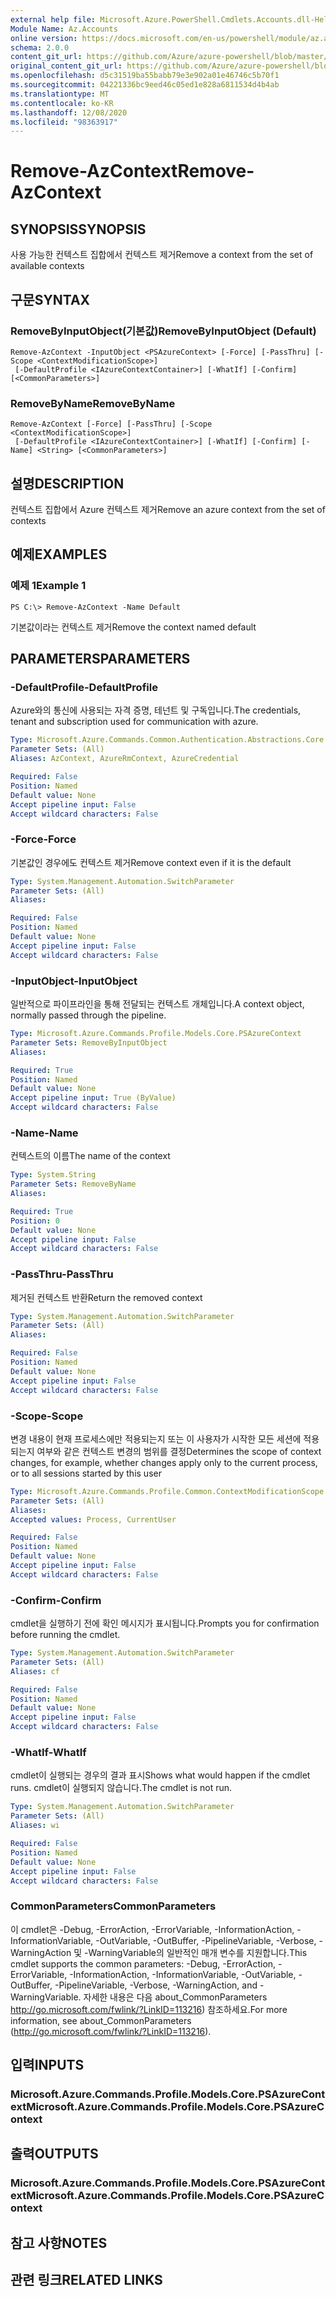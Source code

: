 ```yaml
---
external help file: Microsoft.Azure.PowerShell.Cmdlets.Accounts.dll-Help.xml
Module Name: Az.Accounts
online version: https://docs.microsoft.com/en-us/powershell/module/az.accounts/remove-azcontext
schema: 2.0.0
content_git_url: https://github.com/Azure/azure-powershell/blob/master/src/Accounts/Accounts/help/Remove-AzContext.md
original_content_git_url: https://github.com/Azure/azure-powershell/blob/master/src/Accounts/Accounts/help/Remove-AzContext.md
ms.openlocfilehash: d5c31519ba55babb79e3e902a01e46746c5b70f1
ms.sourcegitcommit: 04221336bc9eed46c05ed1e828a6811534d4b4ab
ms.translationtype: MT
ms.contentlocale: ko-KR
ms.lasthandoff: 12/08/2020
ms.locfileid: "98363917"
---
```

# <span data-ttu-id="819f8-101">Remove-AzContext</span><span class="sxs-lookup"><span data-stu-id="819f8-101">Remove-AzContext</span></span>

## <span data-ttu-id="819f8-102">SYNOPSIS</span><span class="sxs-lookup"><span data-stu-id="819f8-102">SYNOPSIS</span></span>
<span data-ttu-id="819f8-103">사용 가능한 컨텍스트 집합에서 컨텍스트 제거</span><span class="sxs-lookup"><span data-stu-id="819f8-103">Remove a context from the set of available contexts</span></span>

## <span data-ttu-id="819f8-104">구문</span><span class="sxs-lookup"><span data-stu-id="819f8-104">SYNTAX</span></span>

### <span data-ttu-id="819f8-105">RemoveByInputObject(기본값)</span><span class="sxs-lookup"><span data-stu-id="819f8-105">RemoveByInputObject (Default)</span></span>
```
Remove-AzContext -InputObject <PSAzureContext> [-Force] [-PassThru] [-Scope <ContextModificationScope>]
 [-DefaultProfile <IAzureContextContainer>] [-WhatIf] [-Confirm] [<CommonParameters>]
```

### <span data-ttu-id="819f8-106">RemoveByName</span><span class="sxs-lookup"><span data-stu-id="819f8-106">RemoveByName</span></span>
```
Remove-AzContext [-Force] [-PassThru] [-Scope <ContextModificationScope>]
 [-DefaultProfile <IAzureContextContainer>] [-WhatIf] [-Confirm] [-Name] <String> [<CommonParameters>]
```

## <span data-ttu-id="819f8-107">설명</span><span class="sxs-lookup"><span data-stu-id="819f8-107">DESCRIPTION</span></span>
<span data-ttu-id="819f8-108">컨텍스트 집합에서 Azure 컨텍스트 제거</span><span class="sxs-lookup"><span data-stu-id="819f8-108">Remove an azure context from the set of contexts</span></span>

## <span data-ttu-id="819f8-109">예제</span><span class="sxs-lookup"><span data-stu-id="819f8-109">EXAMPLES</span></span>

### <span data-ttu-id="819f8-110">예제 1</span><span class="sxs-lookup"><span data-stu-id="819f8-110">Example 1</span></span>
```
PS C:\> Remove-AzContext -Name Default
```

<span data-ttu-id="819f8-111">기본값이라는 컨텍스트 제거</span><span class="sxs-lookup"><span data-stu-id="819f8-111">Remove the context named default</span></span>

## <span data-ttu-id="819f8-112">PARAMETERS</span><span class="sxs-lookup"><span data-stu-id="819f8-112">PARAMETERS</span></span>

### <span data-ttu-id="819f8-113">-DefaultProfile</span><span class="sxs-lookup"><span data-stu-id="819f8-113">-DefaultProfile</span></span>
<span data-ttu-id="819f8-114">Azure와의 통신에 사용되는 자격 증명, 테넌트 및 구독입니다.</span><span class="sxs-lookup"><span data-stu-id="819f8-114">The credentials, tenant and subscription used for communication with azure.</span></span>

```yaml
Type: Microsoft.Azure.Commands.Common.Authentication.Abstractions.Core.IAzureContextContainer
Parameter Sets: (All)
Aliases: AzContext, AzureRmContext, AzureCredential

Required: False
Position: Named
Default value: None
Accept pipeline input: False
Accept wildcard characters: False
```

### <span data-ttu-id="819f8-115">-Force</span><span class="sxs-lookup"><span data-stu-id="819f8-115">-Force</span></span>
<span data-ttu-id="819f8-116">기본값인 경우에도 컨텍스트 제거</span><span class="sxs-lookup"><span data-stu-id="819f8-116">Remove context even if it is the default</span></span>

```yaml
Type: System.Management.Automation.SwitchParameter
Parameter Sets: (All)
Aliases:

Required: False
Position: Named
Default value: None
Accept pipeline input: False
Accept wildcard characters: False
```

### <span data-ttu-id="819f8-117">-InputObject</span><span class="sxs-lookup"><span data-stu-id="819f8-117">-InputObject</span></span>
<span data-ttu-id="819f8-118">일반적으로 파이프라인을 통해 전달되는 컨텍스트 개체입니다.</span><span class="sxs-lookup"><span data-stu-id="819f8-118">A context object, normally passed through the pipeline.</span></span>

```yaml
Type: Microsoft.Azure.Commands.Profile.Models.Core.PSAzureContext
Parameter Sets: RemoveByInputObject
Aliases:

Required: True
Position: Named
Default value: None
Accept pipeline input: True (ByValue)
Accept wildcard characters: False
```

### <span data-ttu-id="819f8-119">-Name</span><span class="sxs-lookup"><span data-stu-id="819f8-119">-Name</span></span>
<span data-ttu-id="819f8-120">컨텍스트의 이름</span><span class="sxs-lookup"><span data-stu-id="819f8-120">The name of the context</span></span>

```yaml
Type: System.String
Parameter Sets: RemoveByName
Aliases:

Required: True
Position: 0
Default value: None
Accept pipeline input: False
Accept wildcard characters: False
```

### <span data-ttu-id="819f8-121">-PassThru</span><span class="sxs-lookup"><span data-stu-id="819f8-121">-PassThru</span></span>
<span data-ttu-id="819f8-122">제거된 컨텍스트 반환</span><span class="sxs-lookup"><span data-stu-id="819f8-122">Return the removed context</span></span>

```yaml
Type: System.Management.Automation.SwitchParameter
Parameter Sets: (All)
Aliases:

Required: False
Position: Named
Default value: None
Accept pipeline input: False
Accept wildcard characters: False
```

### <span data-ttu-id="819f8-123">-Scope</span><span class="sxs-lookup"><span data-stu-id="819f8-123">-Scope</span></span>
<span data-ttu-id="819f8-124">변경 내용이 현재 프로세스에만 적용되는지 또는 이 사용자가 시작한 모든 세션에 적용되는지 여부와 같은 컨텍스트 변경의 범위를 결정</span><span class="sxs-lookup"><span data-stu-id="819f8-124">Determines the scope of context changes, for example, whether changes apply only to the current process, or to all sessions started by this user</span></span>

```yaml
Type: Microsoft.Azure.Commands.Profile.Common.ContextModificationScope
Parameter Sets: (All)
Aliases:
Accepted values: Process, CurrentUser

Required: False
Position: Named
Default value: None
Accept pipeline input: False
Accept wildcard characters: False
```

### <span data-ttu-id="819f8-125">-Confirm</span><span class="sxs-lookup"><span data-stu-id="819f8-125">-Confirm</span></span>
<span data-ttu-id="819f8-126">cmdlet을 실행하기 전에 확인 메시지가 표시됩니다.</span><span class="sxs-lookup"><span data-stu-id="819f8-126">Prompts you for confirmation before running the cmdlet.</span></span>

```yaml
Type: System.Management.Automation.SwitchParameter
Parameter Sets: (All)
Aliases: cf

Required: False
Position: Named
Default value: None
Accept pipeline input: False
Accept wildcard characters: False
```

### <span data-ttu-id="819f8-127">-WhatIf</span><span class="sxs-lookup"><span data-stu-id="819f8-127">-WhatIf</span></span>
<span data-ttu-id="819f8-128">cmdlet이 실행되는 경우의 결과 표시</span><span class="sxs-lookup"><span data-stu-id="819f8-128">Shows what would happen if the cmdlet runs.</span></span>
<span data-ttu-id="819f8-129">cmdlet이 실행되지 않습니다.</span><span class="sxs-lookup"><span data-stu-id="819f8-129">The cmdlet is not run.</span></span>

```yaml
Type: System.Management.Automation.SwitchParameter
Parameter Sets: (All)
Aliases: wi

Required: False
Position: Named
Default value: None
Accept pipeline input: False
Accept wildcard characters: False
```

### <span data-ttu-id="819f8-130">CommonParameters</span><span class="sxs-lookup"><span data-stu-id="819f8-130">CommonParameters</span></span>
<span data-ttu-id="819f8-131">이 cmdlet은 -Debug, -ErrorAction, -ErrorVariable, -InformationAction, -InformationVariable, -OutVariable, -OutBuffer, -PipelineVariable, -Verbose, -WarningAction 및 -WarningVariable의 일반적인 매개 변수를 지원합니다.</span><span class="sxs-lookup"><span data-stu-id="819f8-131">This cmdlet supports the common parameters: -Debug, -ErrorAction, -ErrorVariable, -InformationAction, -InformationVariable, -OutVariable, -OutBuffer, -PipelineVariable, -Verbose, -WarningAction, and -WarningVariable.</span></span> <span data-ttu-id="819f8-132">자세한 내용은 다음 about_CommonParameters http://go.microsoft.com/fwlink/?LinkID=113216) 참조하세요.</span><span class="sxs-lookup"><span data-stu-id="819f8-132">For more information, see about_CommonParameters (http://go.microsoft.com/fwlink/?LinkID=113216).</span></span>

## <span data-ttu-id="819f8-133">입력</span><span class="sxs-lookup"><span data-stu-id="819f8-133">INPUTS</span></span>

### <span data-ttu-id="819f8-134">Microsoft.Azure.Commands.Profile.Models.Core.PSAzureContext</span><span class="sxs-lookup"><span data-stu-id="819f8-134">Microsoft.Azure.Commands.Profile.Models.Core.PSAzureContext</span></span>

## <span data-ttu-id="819f8-135">출력</span><span class="sxs-lookup"><span data-stu-id="819f8-135">OUTPUTS</span></span>

### <span data-ttu-id="819f8-136">Microsoft.Azure.Commands.Profile.Models.Core.PSAzureContext</span><span class="sxs-lookup"><span data-stu-id="819f8-136">Microsoft.Azure.Commands.Profile.Models.Core.PSAzureContext</span></span>

## <span data-ttu-id="819f8-137">참고 사항</span><span class="sxs-lookup"><span data-stu-id="819f8-137">NOTES</span></span>

## <span data-ttu-id="819f8-138">관련 링크</span><span class="sxs-lookup"><span data-stu-id="819f8-138">RELATED LINKS</span></span>
